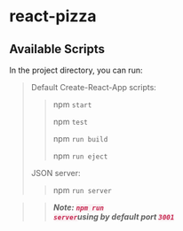 # react-pizza

## Available Scripts

In the project directory, you can run:


>Default Create-React-App scripts:
>>  npm `start`
>>
>>  npm `test`
>>
>>  npm `run build`
>>
>>  npm `run eject`
>
> JSON server:
>> npm `run server`

>>***Note: <code style="color: #c7254e;background-color: #f9f2f4;">npm run server</code>using by default port <code style="color: #c7254e;background-color: #f9f2f4;">3001</code>***